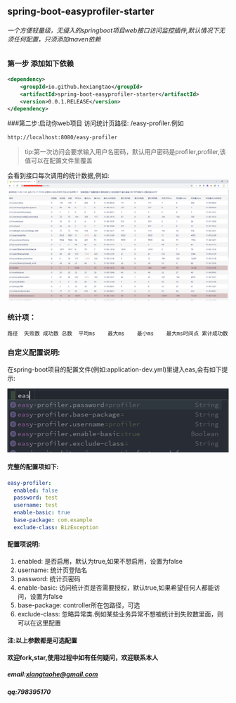 ## spring-boot-easyprofiler-starter

###### 一个方便轻量级，无侵入的springboot项目web接口访问监控插件,默认情况下无须任何配置，只须添加maven依赖




### 第一步 添加如下依赖
```xml
<dependency>
    <groupId>io.github.hexiangtao</groupId>
    <artifactId>spring-boot-easyprofiler-starter</artifactId>
    <version>0.0.1.RELEASE</version>
</dependency>

```

###第二步:启动你web项目  访问统计页路径: /easy-profiler.例如
```bash
http://localhost:8080/easy-profiler
```
>  tip:第一次访问会要求输入用户名密码，默认用户密码是profiler,profiler,该值可以在配置文件里覆盖

会看到接口每次调用的统计数据,例如:
![img](https://github.com/hexiangtao/configuration/blob/master/20191106133718.png)


### 统计项：

```bash
路径	失败数	成功数	总数	平均ms	最大ms	最小ms	最大ms时间点	累计成功数	累计失败数	累计调用数	历史平均ms	历史最小ms	历史最大ms	历史最大ms时间点
```


### 自定义配置说明:
  
在spring-boot项目的配置文件(例如:application-dev.yml)里键入eas,会有如下提示:
  
![img](https://github.com/hexiangtao/configuration/blob/master/20191106135024.png)

#### 完整的配置项如下:
```yaml
easy-profiler:
  enabled: false
  password: test
  username: test
  enable-basic: true
  base-package: com.example
  exclude-class: BizException

```

#### 配置项说明:
  1.  enabled:  是否启用，默认为true,如果不想启用，设置为false
  2.  username: 统计页登陆名  
  3.  password: 统计页密码
  4.  enable-basic: 访问统计页是否需要授权，默认true,如果希望任何人都能访问，设置为false
  5.  base-package:  controller所在包路径，可选
  6.  exclude-class: 忽略异常类.例如某些业务异常不想被统计到失败数里面，则可以在这里配置
 
 #### 注:以上参数都是可选配置
 

#### 欢迎fork,star,使用过程中如有任何疑问，欢迎联系本人
 ##### email:xiangtaohe@gmail.com
 ##### qq:798395170




